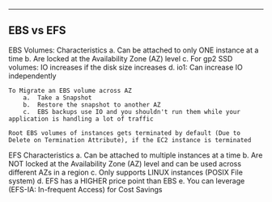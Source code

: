 -----------------------------------------------------------------------------------------------------------------------------------------------------------
EBS vs EFS
-----------------------------------------------------------------------------------------------------------------------------------------------------------
EBS Volumes:
    Characteristics
        a.  Can be attached to only ONE instance at a time
        b.  Are locked at the Availability Zone (AZ) level
        c.  For gp2 SSD volumes: IO increases if the disk size increases
        d.  io1: Can increase IO independently
    
    To Migrate an EBS volume across AZ
        a.  Take a Snapshot
        b.  Restore the snapshot to another AZ
        c.  EBS backups use IO and you shouldn't run them while your application is handling a lot of traffic
    
    Root EBS volumes of instances gets terminated by default (Due to Delete on Termination Attribute), if the EC2 instance is terminated


EFS
    Characteristics
        a.  Can be attached to multiple instances at a time
        b.  Are NOT locked at the Availability Zone (AZ) level and can be used across different AZs in a region
        c.  Only supports LINUX instances (POSIX File system)
        d.  EFS has a HIGHER price point than EBS
        e.  You can leverage (EFS-IA: In-frequent Access) for Cost Savings